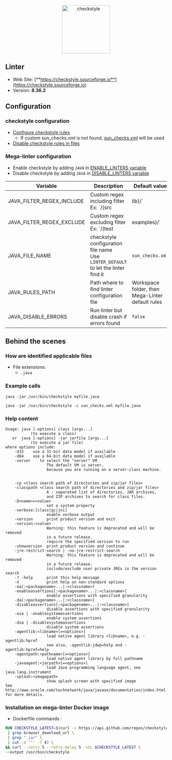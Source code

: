 <!-- markdownlint-disable MD033 MD041 -->
<!-- Generated by .automation/build.py, please do not update manually -->

<div align="center">
  <a href="https://checkstyle.sourceforge.io" target="blank" title="Visit linter Web Site">
    <img src="https://checkstyle.sourceforge.io/images/header-checkstyle-logo.png" alt="checkstyle" height="150px">
  </a>
</div>

## Linter

- Web Site: [**https://checkstyle.sourceforge.io**](https://checkstyle.sourceforge.io)
- Version: **8.36.2**

## Configuration

### checkstyle configuration

- [Configure checkstyle rules](https://checkstyle.sourceforge.io/config.html#Overview)
  - If custom sun_checks.xml is not found, [sun_checks.xml](https://github.com/nvuillam/mega-linter/tree/master/TEMPLATES/sun_checks.xml) will be used
- [Disable checkstyle rules in files](https://checkstyle.sourceforge.io/config_filters.html#SuppressionCommentFilter)

### Mega-linter configuration

- Enable checkstyle by adding `JAVA` in [ENABLE_LINTERS variable](https://github.com/nvuillam/mega-linter#activation-and-deactivation)
- Disable checkstyle by adding `JAVA` in [DISABLE_LINTERS variable](https://github.com/nvuillam/mega-linter#activation-and-deactivation)

| Variable | Description | Default value |
| ----------------- | -------------- | -------------- |
| JAVA_FILTER_REGEX_INCLUDE | Custom regex including filter<br/>Ex: `\/(src|lib)\/` |  |
| JAVA_FILTER_REGEX_EXCLUDE | Custom regex excluding filter<br/>Ex: `\/(test|examples)\/` |  |
| JAVA_FILE_NAME | checkstyle configuration file name</br>Use `LINTER_DEFAULT` to let the linter find it | `sun_checks.xml` |
| JAVA_RULES_PATH | Path where to find linter configuration file | Workspace folder, then Mega-Linter default rules |
| JAVA_DISABLE_ERRORS | Run linter but disable crash if errors found | `false` |

## Behind the scenes

### How are identified applicable files

- File extensions:
  - `.java`


### Example calls

```shell
java -jar /usr/bin/checkstyle myfile.java
```

```shell
java -jar /usr/bin/checkstyle -c sun_checks.xml myfile.java
```


### Help content

```shell
Usage: java [-options] class [args...]
           (to execute a class)
   or  java [-options] -jar jarfile [args...]
           (to execute a jar file)
where options include:
    -d32    use a 32-bit data model if available
    -d64    use a 64-bit data model if available
    -server    to select the "server" VM
                  The default VM is server,
                  because you are running on a server-class machine.


    -cp <class search path of directories and zip/jar files>
    -classpath <class search path of directories and zip/jar files>
                  A : separated list of directories, JAR archives,
                  and ZIP archives to search for class files.
    -D<name>=<value>
                  set a system property
    -verbose:[class|gc|jni]
                  enable verbose output
    -version      print product version and exit
    -version:<value>
                  Warning: this feature is deprecated and will be removed
                  in a future release.
                  require the specified version to run
    -showversion  print product version and continue
    -jre-restrict-search | -no-jre-restrict-search
                  Warning: this feature is deprecated and will be removed
                  in a future release.
                  include/exclude user private JREs in the version search
    -? -help      print this help message
    -X            print help on non-standard options
    -ea[:<packagename>...|:<classname>]
    -enableassertions[:<packagename>...|:<classname>]
                  enable assertions with specified granularity
    -da[:<packagename>...|:<classname>]
    -disableassertions[:<packagename>...|:<classname>]
                  disable assertions with specified granularity
    -esa | -enablesystemassertions
                  enable system assertions
    -dsa | -disablesystemassertions
                  disable system assertions
    -agentlib:<libname>[=<options>]
                  load native agent library <libname>, e.g. -agentlib:hprof
                  see also, -agentlib:jdwp=help and -agentlib:hprof=help
    -agentpath:<pathname>[=<options>]
                  load native agent library by full pathname
    -javaagent:<jarpath>[=<options>]
                  load Java programming language agent, see java.lang.instrument
    -splash:<imagepath>
                  show splash screen with specified image
See http://www.oracle.com/technetwork/java/javase/documentation/index.html for more details.

```

### Installation on mega-linter Docker image

- Dockerfile commands :
```dockerfile
RUN CHECKSTYLE_LATEST=$(curl -s https://api.github.com/repos/checkstyle/checkstyle/releases/latest \
 | grep browser_download_url \
 | grep ".jar" \
 | cut -d '"' -f 4) \
&& curl --retry 5 --retry-delay 5 -sSL $CHECKSTYLE_LATEST \
--output /usr/bin/checkstyle

```

